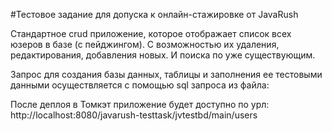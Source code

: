 #Тестовое задание для допуска к онлайн-стажировке от JavaRush

Cтандартное crud приложение, которое отображает список всех юзеров в базе (с пейджингом).
С возможностью их удаления, редактирования, добавления новых. И поиска по уже существующим.

Запрос для создания базы данных, таблицы и заполнения ее
тестовыми данными осуществляется с помощью sql запроса из файла:

После деплоя в Томкэт приложение будет доступно по урл:
http://localhost:8080/javarush-testtask/jvtestbd/main/users


